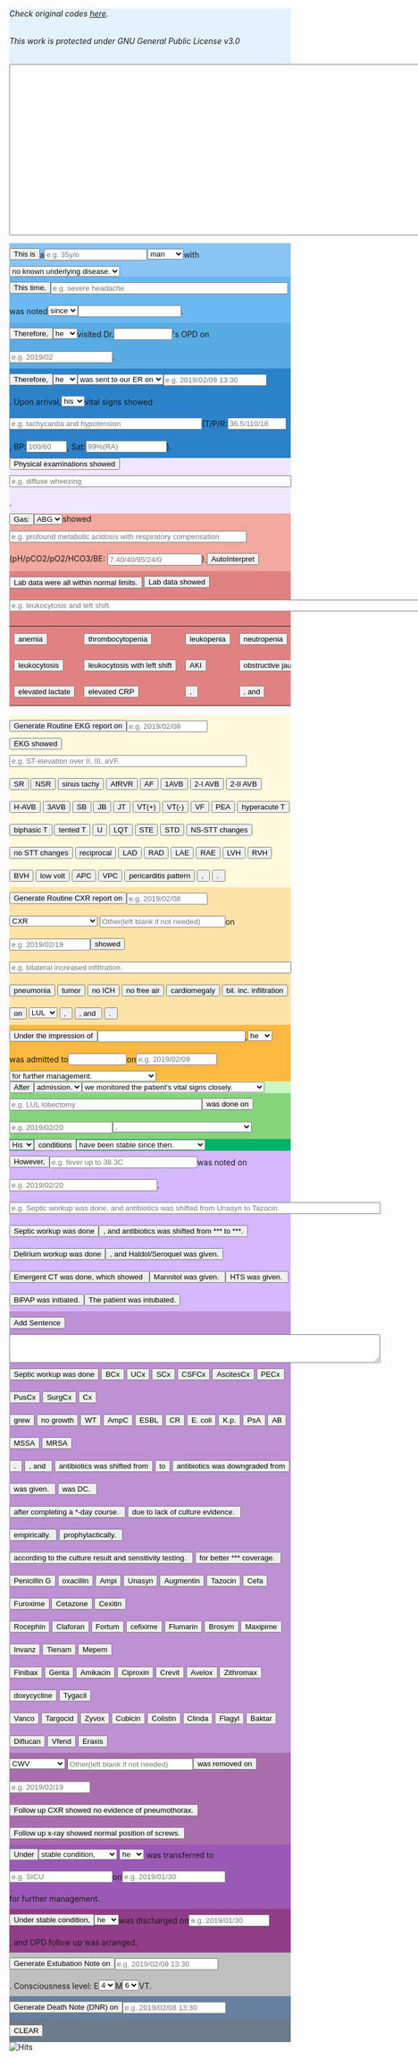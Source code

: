 <head><style>
html, body {
    padding: 5px;
}
input, p{
  display: inline-block;
  vertical-align: middle;
  margin: 10px 0;
}
#divDisplay{
  background-color: #e4f1fe
}
#divThisIs{
  background-color: #89c4f4
}
#divThisTime{
  background-color: #6bb9f0
}
#divOPD{
  background-color: #59abe3
}
#divER{
  background-color: #2c82c9
}
#divPE{
  background-color: #f1e7fe
}
#divABG{
  background-color: #f1a9a0
}
#divLab {
   background-color: #e08283
}
#divEKG {
   background-color: #fff9de
}
#divCXR {
   background-color: #fde3a7
}
#divImp{
   background-color: #fcb941
}
#divAfter{
   background-color: #c8f7c5
}
#divDone{
   background-color: #87d37c
}
#divCond{
   background-color: #00b16a
}
#divHowever{
   background-color: #d5b8ff
}
#divAnti{
   background-color: #be90d4
}
#divRM{
   background-color: #a96dad
}
#divTR{
   background-color: #9b59b6
}
#divDC{
   background-color: #913d88
}
#divExtubate{
   background-color: #bfbfbf 
}
#divDeath{
   background-color: #67809f
}
#divClear{
   background-color: #6c7a89
}
</style></head>
<div id="divDisplay">
    <h6>Check original codes <a href="https://github.com/jrchang612/Medical-Note-Generator-2/blob/master/Medical%20Notes%20Generator%202.html">here</a>.</h6>
    <h6>This work is protected under GNU General Public License v3.0</h6>
    <form name="MNgenerator">
    <textarea rows="20" cols="90" name="display" id="display"></textarea>
    </form>
</div>
<!--This is a ...-->
<div id="divThisIs">
<button onclick="ThisIs()" id="ThisIs">This is</button><p>a</p><input type="text" id="age" placeholder="e.g. 35y/o"><select id="gender" onchange="sex()"><option value=" man ">man</option><option value=" woman ">woman</option></select><p>with</p><select id="underlying" onchange="UnderlyingBox()"><option value="no known underlying disease. ">no known underlying disease.</option><option value="history of:">history of:</option></select></div>
<!--This time, ...-->
<div id="divThisTime">
<button onclick="ThisTime()" id="ThisTime">This time, </button><input type="text" size="50" id="S/S" placeholder="e.g. severe headache"><p>was noted</p><select id="sinceFor"><option value="since ">since</option><option value="for ">for</option></select><input type="text" size="20" id="duration1"><p>.</p>
</div>
<!--OPD-->
<div id="divOPD">
<button onclick="OPD()" id="OPD">Therefore, </button><select id="heShe3"><option value="he ">he</option><option value="she ">she</option></select><p>visited Dr.</p><input type="text" id="DrName" size="10"><p>'s OPD on</p><input type="text" id="Date2" placeholder="e.g. 2019/02"><p>.</p>
</div>
<!--ER-->
<div id="divER">
<button onclick="ER()" id="ER">Therefore, </button><select id="heShe1"><option value="he ">he</option><option value="she ">she</option></select><select id="sentVisit"><option value="was sent to our ER on ">was sent to our ER on</option><option value="visited our ER on ">visited our ER on</option></select><input type="text" id="Date1" placeholder="e.g. 2019/02/09 13:30"><p>. Upon arrival, </p><select id="hisHer1"><option value="his ">his</option><option value="her ">her</option></select><p>vital signs showed</p><input type="text" size="40" id="vitalsInp" placeholder="e.g. tachycardia and hypotension"><p> (T/P/R: </p><input type="text" size="10" id="TPR" placeholder="36.5/110/18"><p>, BP:</p><input type="text" size="6" id="BP" placeholder="100/60"><p>, Sat:</p><input type="text" size="15" id="Sat" placeholder="99%(RA)"><p>).</p>
</div>
<!--Physical examinations showed...-->
<div id="divPE">
<button onclick="PE()" id="PE">Physical examinations showed </button><input type="text" id="PEresult" size="60" placeholder="e.g. diffuse wheezing"><p>.</p>
</div>
<!--ABG showed...-->
<div id="divABG">
<button onclick="ABG()" id="ABG">Gas: </button><select id="ABGVBG"><option value="ABG ">ABG</option><option value="VBG ">VBG</option></select>showed<input type="text" id="GasResult" size="50" placeholder="e.g. profound metabolic acidosis with respiratory compensation">(pH/pCO2/pO2/HCO3/BE: <input type="text" id="GasData" size="18" placeholder="7.40/40/95/24/0">)<p>.</p><button onclick="GasInt()" id="GasInt">AutoInterpret</button>
</div>
<!--Lab data showed...-->
<div id="divLab">
<input type="button" name="Lab data were all within normal limits." value="Lab data were all within normal limits." onclick="MNgenerator.display.value += 'Lab data were all within normal limits. '">
<button onclick="Lab()" id="lab">Lab data showed </button>
<input type="text" id="LabResult" size="100" placeholder="e.g. leukocytosis and left shift.">
<table>
<tr>
<td><input type="button" name="anemia" value="anemia" onclick="LabResult.value += 'anemia'"></td>
<td><input type="button" name="thrombocytopenia" value="thrombocytopenia" onclick="LabResult.value += 'thrombocytopenia'"></td>
<td><input type="button" name="leukopenia" value="leukopenia" onclick="LabResult.value += 'leukopenia'"></td>
<td><input type="button" name="neutropenia" value="neutropenia" onclick="LabResult.value += 'neutropenia'"></td>
<td><input type="button" name="pancytopenia" value="pancytopenia" onclick="LabResult.value += 'pancytopenia'"></td>
</tr>
<tr>
<td><input type="button" name="leukocytosis" value="leukocytosis" onclick="LabResult.value += 'leukocytosis'"></td>
<td><input type="button" name="leukocytosis with left shift" value="leukocytosis with left shift" onclick="LabResult.value += 'leukocytosis with left shift'"></td>
<td><input type="button" name="AKI" value="AKI" onclick="LabResult.value += 'AKI'"></td>
<td><input type="button" name="obstructive jaundice" value="obstructive jaundice" onclick="LabResult.value += 'obstructive jaundice'"></td>
<td><input type="button" name="elevated LFT" value="elevated LFT" onclick="LabResult.value += 'elevated LFT'"></td>
</tr>
<tr>
<td><input type="button" name="elevated lactate" value="elevated lactate" onclick="LabResult.value += 'elevated lactate'"></td>
<td><input type="button" name="elevated CRP" value="elevated CRP" onclick="LabResult.value += 'elevated CRP'"></td>
<td><input type="button" name=", " value=", " onclick="LabResult.value += ', '"></td>
<td><input type="button" name=", and " value=", and" onclick="LabResult.value += ', and '"></td>
<td><input type="button" name=". " value=". " onclick="LabResult.value += '. '"></td>
</tr>
</table>
</div>
<!--EKG showed...-->
<div id="divEKG">
<button onclick="EKGRoutine()" id="EKGRoutine">Generate Routine EKG report on</button><input type="text" size="15" id="DateEKG" placeholder="e.g. 2019/02/08"><br>
<button onclick="EKG()" id="EKG">EKG showed </button>
<input type="text" id="EKGResult" size="50" placeholder="e.g. ST-elevation over II, III, aVF."><br>
<input type="button" name="SR" value="SR" onclick="EKGResult.value += 'sinus rhythm'">
<input type="button" name="NSR" value="NSR" onclick="EKGResult.value += 'normal sinus rhythm'">
<input type="button" name="ST" value="sinus tachy" onclick="EKGResult.value += 'sinus tachycardia'">
<input type="button" name="AfRVR" value="AfRVR" onclick="EKGResult.value += 'AfRVR'">
<input type="button" name="AF" value="AF" onclick="EKGResult.value += 'atrial flutter'">
<input type="button" name="1AVB" value="1AVB" onclick="EKGResult.value += '1st degree AV block'">
<input type="button" name="2-I AVB" value="2-I AVB" onclick="EKGResult.value += 'Mobitz type I 2nd degree AV block'">
<input type="button" name="2-II AVB" value="2-II AVB" onclick="EKGResult.value += 'Mobitz type II 2nd degree AV block'">
<input type="button" name="H-AVB" value="H-AVB" onclick="EKGResult.value += 'high-grade AV block'">
<input type="button" name="3AVB" value="3AVB" onclick="EKGResult.value += '3rd degree AV block'">
<input type="button" name="SB" value="SB" onclick="EKGResult.value += 'sinus bradycardia'">
<input type="button" name="JB" value="JB" onclick="EKGResult.value += 'junctional bradycardia'">
<input type="button" name="JT" value="JT" onclick="EKGResult.value += 'junctional tachycardia'">
<input type="button" name="VT(+)" value="VT(+)" onclick="EKGResult.value += 'VT with pulses'">
<input type="button" name="VT(-)" value="VT(-)" onclick="EKGResult.value += 'pulseless VT'">
<input type="button" name="VF" value="VF" onclick="EKGResult.value += 'ventricular fibrillation'">
<input type="button" name="PEA" value="PEA" onclick="EKGResult.value += 'PEA'">
<input type="button" name="hyperacute T" value="hyperacute T" onclick="EKGResult.value += 'hyperacute T waves over'">
<input type="button" name="biphasic T" value="biphasic T" onclick="EKGResult.value += 'biphasic T waves over'">
<input type="button" name="tented T" value="tented T" onclick="EKGResult.value += 'tented T'">
<input type="button" name="U" value="U" onclick="EKGResult.value += ' with U wave'">
<input type="button" name="LQT" value="LQT" onclick="EKGResult.value += 'prolonged QT interval'">
<input type="button" name="STE" value="STE" onclick="EKGResult.value += 'ST elevation over'">
<input type="button" name="STD" value="STD" onclick="EKGResult.value += 'ST depression over'">
<input type="button" name="NS-STT changes" value="NS-STT changes" onclick="EKGResult.value += ' with non-specific ST-T changes'">
<input type="button" name="no STT changes" value="no STT changes" onclick="EKGResult.value += 'no ST-T changes'">
<input type="button" name="reciprocal" value="reciprocal" onclick="EKGResult.value += ' with reciprocal changes'">
<input type="button" name="LAD" value="LAD" onclick="EKGResult.value += ' with left axis deviation'">
<input type="button" name="RAD" value="RAD" onclick="EKGResult.value += ' with right axis deviation'">
<input type="button" name="LAE" value="LAE" onclick="EKGResult.value += ' with left atrial enlargement'">
<input type="button" name="RAE" value="RAE"
onclick="EKGResult.value += ' with right atrial enlargement'">
<input type="button" name="LVH" value="LVH" onclick="EKGResult.value += ' with left ventricular hypertrophy'">
<input type="button" name="RVH" value="RVH" onclick="EKGResult.value += ' with right ventricular hypertrophy'">
<input type="button" name="BVH" value="BVH" onclick="EKGResult.value += ' with bi-ventricular hypertrophy'">
<input type="button" name="low volt" value="low volt" onclick="EKGResult.value += ' with diffuse low voltage'">
<input type="button" name="APC" value="APC" onclick="EKGResult.value += ' with APC'">
<input type="button" name="VPC" value="VPC" onclick="EKGResult.value += ' with VPC'">
<input type="button" name="pericarditis pattern" value="pericarditis pattern" onclick="EKGResult.value += 'diffuse PR depression and ST elevation'">
<input type="button" name=", " value=", " onclick="EKGResult.value += ', '">
<input type="button" name=". " value=". " onclick="EKGResult.value += '. '">
</div>
<!--Image showed...-->
<div id="divCXR">
<button onclick="CXRRoutine()" id="CXRRoutine">Generate Routine CXR report on</button><input type="text" size="15" id="DateCXR" placeholder="e.g. 2019/02/08"><br>
<select id="ImgMod">
<option value="CXR ">CXR</option>
<option value="KUB ">KUB</option>
<option value="Brain CT ">Brain CT</option>
<option value="Whole body CT ">Whole body CT</option>
<option value="Chest CT ">Chest CT</option>
<option value="CT A+P ">CT A+P</option>
<option value="CT C+A+P ">CT C+A+P</option>
<option value="MRI ">MRI</option>
<option value="Brain MRI ">Brain MRI</option>
<option value="Heart echo ">Heart echo</option>
<option value="Abdominal echo ">Abdominal echo</option>
<option value="GYN echo ">GYN echo</option>
<option value="Chest echo ">Chest echo</option>
<option value="Breast echo ">Breast echo</option>
<option value="FAST scan ">FAST scan</option>
<option value="Mammography ">Mammography</option>
<option value="Whole body bone scan ">Whole body bone scan</option>
<option value=" "> </option>
</select>
<input type="text" id="otherMod" size="25" placeholder="Other(left blank if not needed)"><p>on</p><input type="text" id="ImgDate" size="15" placeholder="e.g. 2019/02/19"><button onclick="Img()" id="Img">showed</button>
<input type="text" id="ImgResult" size="60" placeholder="e.g. bilateral increased infiltration.">
<input type="button" name="PNA" value="pneumonia" onclick="ImgResult.value += 'pneumonia patch'">
<input type="button" name="tumor" value="tumor" onclick="ImgResult.value += 'a tumor'">
<input type="button" name="no ICH" value="no ICH" onclick="ImgResult.value += 'no ICH/SAH/SDH/EDH'">
<input type="button" name="no free air" value="no free air" onclick="ImgResult.value += 'no free air'">
<input type="button" name="cardiomegaly" value="cardiomegaly" onclick="ImgResult.value += 'cardiomegaly'">
<input type="button" name="bilateral increased infiltration" value="bil. inc. infiltration" onclick="ImgResult.value += 'bilateral increased infiltration'">
<input type="button" name="on" value="on" onclick="ImgResult.value += (' on ' + PNALoc.value)">
<select id="PNALoc"><option value="LUL">LUL</option><option value="LLL">LLL</option><option value="RUL">RUL</option><option value="RML">RML</option><option value="RLL">RLL</option></select>
<input type="button" name=", " value=", " onclick="ImgResult.value += ', '">
<input type="button" name=", and " value=", and " onclick="ImgResult.value += ', and '">
<input type="button" name=". " value=". " onclick="ImgResult.value += '. '"></div>
<!--Under the impression of...-->
<div id="divImp">
<button onclick="Imp()" id="Imp">Under the impression of </button><input type="text" size="30" id="impression"><p>, </p><select id="heShe2"><option value="he ">he</option><option value="she ">she</option></select><p>was admitted to</p><input type="text" size="10" id="unit"><p>on</p><input type="text" size="15" id="dateAdmit" placeholder="e.g. 2019/02/09"><select id="manage"><option value="for further management. ">for further management.</option><option value="for further evaluations and management. ">for further evaluations and management.</option><option value="for surgical management. ">for surgical management.</option><option value="for scheduled chemotherapy. ">for scheduled chemotherapy.</option><option value="for scheduled target therapy. ">for scheduled target therapy.</option><option value="for Rituximab. ">for Rituximab.</option></select>
</div>
<!--After admission,...-->
<div id="divAfter">
<button onclick="After()" id="After">After</button><select id="AdminTR"><option value="admission, ">admission, </option><option value="transferral, ">transferral, </option></select><select id="ThereWereNo">
<option value="we monitored the patient's vital signs closely. ">we monitored the patient's vital signs closely.</option>
<option value="there were no contraindications to surgery. ">there were no contraindications to surgery. </option>
<option value="there were no contraindications to chemotherapy. ">there were no contraindications to chemotherapy. </option>
<option value="there were no contraindications to target therapy. ">there were no contraindications to target therapy. </option>
<option value="there were no contraindications to Rituximab. ">there were no contraindications to target Rituximab. </option></select>
</div>
<!--what was Done-->
<div id="divDone">
<input type="text" id="WWD" size="40" placeholder = "e.g. LUL lobectomy"><button onclick="Done()" id="Done">was done on</button><input type="text" id="DateDone" size="20" placeholder="e.g. 2019/02/20"><select id="tolerate"><option value=". ">. </option><option value=", and he tolerated the procedure well. ">, and he tolerated the procedure well.</option><option value=", and she tolerated the procedure well. ">, and she tolerated the procedure well.</option></select>
</div>
<!--His/Her condition was ... since then-->
<div id="divCond">
<select id="HisHer1"><option value="His ">His</option><option value="Her ">Her</option></select><button onclick="Cond()" id="Cond">conditions</button><select id="CondChange"><option value="have been stable since then. ">have been stable since then.</option><option value="have been stationary since then. ">have been stationary since then.</option><option value="have been improving since then. ">have been improving since then.</option><option value="have been deteriorating since then. ">have been deteriorating since then.</option></select>
</div>
<!--However, ...-->
<div id="divHowever">
<button onclick="However()" id="However">However, </button><input type="text" size="30" id="WHPN" placeholder="e.g. fever up to 38.3C"><p>was noted on</p><input type="text" size="30" id="DateHPN" placeholder="e.g. 2019/02/20"><p>.</p><br><input type="text" id="whatWasDone" size="80" placeholder = "e.g. Septic workup was done, and antibiotics was shifted from Unasyn to Tazocin."><br>
<input type="button" name="Septic workup was done" value="Septic workup was done" onclick="whatWasDone.value += 'Septic workup was done'"><input type="button" name=", and antibiotics was shifted from *** to ***." value=", and antibiotics was shifted from *** to ***." onclick="whatWasDone.value += ', and antibiotics was shifted from *** to ***. '"><br>
<input type="button" name="Delirium workup was done" value="Delirium workup was done" onclick="whatWasDone.value += 'Delirium workup was done'"><input type="button" name=", and Haldol/Seroquel was given." value=", and Haldol/Seroquel was given." onclick="whatWasDone.value += ', and Haldol/Seroquel was given. '"><br>
<input type="button" name="Emergent CT was done, which showed " value="Emergent CT was done, which showed " onclick="whatWasDone.value += 'Emergent CT was done, which showed '"><input type="button" name="Mannitol was given. " value="Mannitol was given. " onclick="whatWasDone.value += 'Mannitol was given. '"><input type="button" name="HTS was given. " value="HTS was given. " onclick="whatWasDone.value += 'Hypertonic saline was given. '"><br>
<input type="button" name="BiPAP was initiated." value="BiPAP was initiated." onclick="whatWasDone.value += 'BiPAP was initiated. '"><input type="button" name="The patient was intubated." value="The patient was intubated." onclick="whatWasDone.value += 'The patient was intubated. '">
</div>
<!--Antibiotics-->
<div id="divAnti">
<input type="button" name="AntiSent" value="Add Sentence" onclick="MNgenerator.display.value += Anti.value"><br><textarea cols="80" rows="3" id="Anti"></textarea><br>
<input type="button" name="Septic workup was done" value="Septic workup was done" onclick="Anti.value += 'Septic workup was done'">
<input type="button" name="BCx" value="BCx" onclick="Anti.value += 'Blood culture on '">
<input type="button" name="UCx" value="UCx" onclick="Anti.value += 'Urine culture on '">
<input type="button" name="SCx" value="SCx" onclick="Anti.value += 'Sputum culture on '">
<input type="button" name="CSFCx" value="CSFCx" onclick="Anti.value += 'CSF culture on '">
<input type="button" name="AscitesCx" value="AscitesCx" onclick="Anti.value += 'Ascites culture on '">
<input type="button" name="PECx" value="PECx" onclick="Anti.value += 'Pleural effusion culture on '">
<input type="button" name="PusCx" value="PusCx" onclick="Anti.value += 'Wound pus culture on '">
<input type="button" name="SurgCx" value="SurgCx" onclick="Anti.value += 'The culture of surgical specimens on '">
<input type="button" name="Cx" value="Cx" onclick="Anti.value += 'Culture of *** on '"><br>
<input type="button" name="grew" value="grew" onclick="Anti.value += ' grew '">
<input type="button" name="NG" value="no growth" onclick="Anti.value += ' was negative. '">
<input type="button" name="WT" value="WT" onclick="Anti.value += ' wild-type '">
<input type="button" name="AmpC" value="AmpC" onclick="Anti.value += ' AmpC-'">
<input type="button" name="ESBL" value="ESBL" onclick="Anti.value += ' ESBL-'">
<input type="button" name="CR" value="CR" onclick="Anti.value += ' CR-'">
<input type="button" name="E. coli" value="E. coli" onclick="Anti.value += 'E. coli'">
<input type="button" name="K.p." value="K.p." onclick="Anti.value += 'K. pneumoniae'">
<input type="button" name="PsA" value="PsA" onclick="Anti.value += 'Pseudomonas aeruginosa'">
<input type="button" name="AB" value="AB" onclick="Anti.value += 'Acinetobacter baumannii'">
<input type="button" name="MSSA" value="MSSA" onclick="Anti.value += 'MSSA'">
<input type="button" name="MRSA" value="MRSA" onclick="Anti.value += 'MRSA'"><br>
<input type="button" name=". " value=". " onclick="Anti.value += '. '">
<input type="button" name=", and " value=", and " onclick="Anti.value += ', and '">
<input type="button" name="antibiotics was shifted from " value="antibiotics was shifted from" onclick="Anti.value += 'antibiotics was shifted from '">
<input type="button" name="to" value="to" onclick="Anti.value += ' to '">
<input type="button" name="antibiotics was downgraded from " value="antibiotics was downgraded from" onclick="Anti.value += 'antibiotics was downgraded from '">
<input type="button" name="was given " value="was given. " onclick="Anti.value += ' was given '">
<input type="button" name="was discontinued " value="was DC. " onclick="Anti.value += ' was discontinued '"><br>
<input type="button" name="after completing a *-day course. " value="after completing a *-day course. " onclick="Anti.value += 'after completing a *-day course. '">
<input type="button" name="due to lack of culture evidence. " value="due to lack of culture evidence. " onclick="Anti.value += 'due to lack of culture evidence. '">
<input type="button" name="empirically. " value="empirically. " onclick="Anti.value += 'empirically. '">
<input type="button" name="prophylactically. " value="prophylactically. " onclick="Anti.value += 'prophylactically. '">
<br>
<input type="button" name="according to the culture result and sensitivity testing. " value="according to the culture result and sensitivity testing. " onclick="Anti.value += 'according to the culture result and sensitivity testing. '">
<input type="button" name="for better *** coverage. " value="for better *** coverage. " onclick="Anti.value += 'for better *** coverage. '">
<br>
<input type="button" name="Penicillin G" value="Penicillin G" onclick="Anti.value += 'Penicillin G'">
<input type="button" name="oxacillin" value="oxacillin" onclick="Anti.value += 'oxacillin'">
<input type="button" name="Ampicillin" value="Ampi" onclick="Anti.value += 'ampicillin'">
<input type="button" name="Unasyn" value="Unasyn" onclick="Anti.value += 'Unasyn'">
<input type="button" name="Augmentin" value="Augmentin" onclick="Anti.value += 'Augmentin'">
<input type="button" name="Tazocin" value="Tazocin" onclick="Anti.value += 'Tazocin'">
<input type="button" name="Cefa" value="Cefa" onclick="Anti.value += 'Cefa'">
<input type="button" name="Furoxime" value="Furoxime" onclick="Anti.value += 'Furoxime'">
<input type="button" name="Cetazone" value="Cetazone" onclick="Anti.value += 'Cetazone'">
<input type="button" name="Cexitin" value="Cexitin" onclick="Anti.value += 'Cexitin'"><br>
<input type="button" name="Rocephin" value="Rocephin" onclick="Anti.value += 'Rocephin'">
<input type="button" name="Claforan" value="Claforan" onclick="Anti.value += 'Claforan'">
<input type="button" name="Fortum" value="Fortum" onclick="Anti.value += 'Fortum'">
<input type="button" name="cefixime" value="cefixime" onclick="Anti.value += 'cefixime'">
<input type="button" name="Flumarin" value="Flumarin" onclick="Anti.value += 'Flumarin'">
<input type="button" name="Brosym" value="Brosym" onclick="Anti.value += 'Brosym'">
<input type="button" name="Maxipime" value="Maxipime" onclick="Anti.value += 'Maxipime'">
<input type="button" name="Invanz" value="Invanz" onclick="Anti.value += 'Invanz'">
<input type="button" name="Tienam" value="Tienam" onclick="Anti.value += 'Tienam'">
<input type="button" name="Mepem" value="Mepem" onclick="Anti.value += 'Mepem'"><br>
<input type="button" name="Finibax" value="Finibax" onclick="Anti.value += 'Finibax'">
<input type="button" name="Genta" value="Genta" onclick="Anti.value += 'gentamicin'">
<input type="button" name="Amikacin" value="Amikacin" onclick="Anti.value += 'amikacin'">
<input type="button" name="Ciproxin" value="Ciproxin" onclick="Anti.value += 'Ciproxin'">
<input type="button" name="Crevit" value="Crevit" onclick="Anti.value += 'Crevit'">
<input type="button" name="Avelox" value="Avelox" onclick="Anti.value += 'Avelox'">
<input type="button" name="Zithromax" value="Zithromax" onclick="Anti.value += 'Zithromax'">
<input type="button" name="doxycycline" value="doxycycline" onclick="Anti.value += 'doxycycline'">
<input type="button" name="Tygacil" value="Tygacil" onclick="Anti.value += 'Tygacil'"><br>
<input type="button" name="Vancomycin" value="Vanco" onclick="Anti.value += 'Vancomycin'">
<input type="button" name="Targocid" value="Targocid" onclick="Anti.value += 'Targocid'">
<input type="button" name="Zyvox" value="Zyvox" onclick="Anti.value += 'Zyvox'">
<input type="button" name="Cubicin" value="Cubicin" onclick="Anti.value += 'Cubicin'">
<input type="button" name="Colistin" value="Colistin" onclick="Anti.value += 'Colistin'">
<input type="button" name="Clindamycin" value="Clinda" onclick="Anti.value += 'Clindamycin'">
<input type="button" name="Flagyl" value="Flagyl" onclick="Anti.value += 'Flagyl'">
<input type="button" name="Baktar" value="Baktar" onclick="Anti.value += 'Baktar'">
<input type="button" name="Diflucan" value="Diflucan" onclick="Anti.value += 'Diflucan'">
<input type="button" name="Vfend" value="Vfend" onclick="Anti.value += 'Vfend'">
<input type="button" name="Eraxis" value="Eraxis" onclick="Anti.value += 'Eraxis'">
</div>
<!--Removal-->
<div id="divRM">
<select id="Drain">
<option value="CWV">CWV</option>
<option value="Chest tube">Chest tube</option>
<option value="CVC">CVC</option>
<option value="Rubber drain">Rubber drain</option>
<option value="EVD">EVD</option>
<option value="ICP monitor">ICP monitor</option>
<option value="Pigtail">Pigtail</option>
<option value=""> </option>
</select>
<input type="text" id="otherDrain" size="25" placeholder="Other(left blank if not needed)"><button onclick="RM()" id="RM">was removed on</button><input type="text" id="RMDate" size="15" placeholder="e.g. 2019/02/19"><br>
<input type="button" name="fuCXR" value="Follow up CXR showed no evidence of pneumothorax." onclick="display.value += 'Follow up CXR showed no evidence of pneumothorax. '">
<input type="button" name="fuXR" value="Follow up x-ray showed normal position of screws." onclick="display.value += 'Follow up x-ray showed normal position of screws. '">
</div>
<!--Transfer-->
<div id="divTR">
<button onclick="TR()" id="TR">Under</button><select id="TRCond">
<option value=" stable condition, ">stable condition,</option>
<option value=" unstable condition, ">unstable condition,</option>
<option value=" critical condition, ">critical condition,</option>
<option value=" stationary condition, ">stationary condition,</option>
</select>
<select id="heShe4">
<option value="he ">he</option>
<option value="she ">she</option>
</select>
<p>was transferred to</p><input type="text" size="20" id="TRUnit" placeholder="e.g. SICU"><p>on</p><input type="text" size="20" id="TRDate" placeholder="e.g. 2019/01/30"><p>for further management.</p>
</div>
<!--Discharge-->
<div id="divDC">
<button onclick="DC()" id="DC">Under stable condition, </button><select id="heShe5"><option value="he ">he</option><option value="she ">she</option>
</select><p>was discharged on</p><input type="text" size="15" id="DCDate" placeholder="e.g. 2019/01/30"><p>, and OPD follow up was arranged.</p>
</div>
<!--Extubation Note-->
<div id="divExtubate">
<button onclick="ExtubationRoutine()" id="ExtubationRoutine">Generate Extubation Note on</button><input type="text" size="20" id="DateEXT" placeholder="e.g. 2019/02/08 13:30"><p>. Consciousness level: E</p><select id="E"><option value="4">4</option><option value="3">3</option><option value="2">2</option><option value="1">1</option></select><p>M</p><select id="M"><option value="6">6</option><option value="5">5</option><option value="4">4</option><option value="3">3</option><option value="2">2</option><option value="1">1</option></select><p>VT.</p><br>
</div>
<!--Death Note-->
<div id="divDeath">
<button onclick="DeathDNRRoutine()" id="DeathDNRRoutine">Generate Death Note (DNR) on</button><input type="text" size="20" id="DateDeathDNR" placeholder="e.g. 2019/02/08 13:30"><br>
</div>
<!--clear button-->
<div id="divClear">
<input type="button" id="clear" name="clear" value="CLEAR" onclick="MNgenerator.display.value = ''">
</div>
<div>
<img src="https://hitcounter.pythonanywhere.com/count/tag.svg" alt="Hits">
</div>
<script>
count = 0
var display = document.getElementById("display")
function sex(){
  for (i = 1; i < 6; i++){
  if (document.getElementById("gender").value == " man "){
  document.getElementById("heShe"+i).value = "he "}
  else {document.getElementById("heShe"+i).value = "she "}
  }
  for (j = 1; j < 2; j++){
  if (document.getElementById("gender").value == " man "){
  document.getElementById("hisHer"+j).value = "his "}
  else {document.getElementById("hisHer"+j).value = "her "}
  }
}
function UnderlyingBox(){
  var divThisIs = document.getElementById("divThisIs")
  if (document.getElementById("underlying").value == "history of:"){
  var tbx = document.createElement("textarea");
  tbx.id = "HxBox"
  tbx.rows="5"
  tbx.cols="30"
  divThisIs.appendChild(tbx);
  }
  if (document.getElementById("underlying").value == "no known underlying disease. "){
  var tbx = document.getElementById("HxBox");
  div1.removeChild(tbx);
  }
}
function ThisIs(){
  var par1 = "This is a "
  var age = document.getElementById("age").value
  var gender = document.getElementById("gender").value
  var par2 = "with "
  var par3 = document.getElementById("underlying").value
  var par = (par1+age+gender+par2+par3+"\n")
  display.value += par
  if (document.getElementById("underlying").value == "history of:"){
  var par4 = document.getElementById("HxBox").value
  display.value += (par4 + "\n")
  }
}
function ThisTime(){
  var par1 = "This time, "
  var SS = document.getElementById("S/S").value
  var par2 = " was noted "
  var par3 = document.getElementById("sinceFor").value
  var par4 = document.getElementById("duration1").value
  var par5 = (par1+SS+par2+par3+par4+". ")
  display.value += par5
}
function Imp(){
  var par1 = "Under the impression of "
  var impression = document.getElementById("impression").value
  var par2 = ", "
  var par3 = document.getElementById("heShe2").value
  var par4 = "was admitted to "
  var par5 = document.getElementById("unit").value
  var par6 = " on"
  var par7 = document.getElementById("dateAdmit").value + " "
  var par8 = document.getElementById("manage").value
  var par9 = (par1+impression+par2+par3+par4+par5+par6+par7+par8+"\n")
  display.value += par9
}
function DefaultDate() {
    var date = new Date();
    var day = date.getDate();
    var month = date.getMonth() + 1;
    var year = date.getFullYear();
    if (month < 10) month = "0" + month;
    if (day < 10) day = "0" + day;
    var today = year + "/" + month + "/" + day;       
    $("#theDate").attr("value", today);
}
function ER(){
  var par1 = "Therefore, "
  var heShe = document.getElementById("heShe1").value
  var sentVisit = document.getElementById("sentVisit").value
  par2 = ", "
  var par3 = document.getElementById("Date1").value
  var par4 = ". Upon arrival, "
  var par5 = document.getElementById("hisHer1").value
  var par6 = "vital signs showed "
  var par7 = document.getElementById("vitalsInp").value
  var par8 = "(T/P/R: "
  var par9 = document.getElementById("TPR").value
  var par10 = ", BP: "
  var par11 = document.getElementById("BP").value
  var par12 = ", Sat: "
  var par13 = document.getElementById("Sat").value
  var par14 = "). "
  var par15 = (par1+heShe+sentVisit+par3+par4+par5+par6+par7+par8+par9+par10+par11+par12+par13+par14)
  display.value += par15
}
function PE(){
  var par1 = "Physical examinations showed "
  var pe = document.getElementById("PEresult").value
  var par2 = ". "
  var par3 = (par1+pe+par2)
  display.value += par3
}
function ABG(){
  var par1 = document.getElementById("ABGVBG").value
  var par2 = "showed "
  var par3 = document.getElementById("GasResult").value
  var par4 = " (pH/pCO2/pO2/HCO3/BE: "
  var par5 = document.getElementById("GasData").value
  var par6 = "). "
  var par7 = (par1+par2+par3+par4+par5+par6)
  display.value += par7
}
function Img(){
  var par1 = document.getElementById("ImgMod").value
  var par2 = document.getElementById("otherMod").value
  var par3 = " on "
  var par4 = document.getElementById("ImgDate").value
  var par5 = " showed "
  var par6 = document.getElementById("ImgResult").value
  var par7 = par1+par2+par3+par4+par5+par6
  display.value+=par7
}
function GasInt(){
  var Data = document.getElementById("GasData").value
  var [pH,pCO2,pO2,HCO3,BE] = Data.split("/");
  var ABGVBG = document.getElementById("ABGVBG").value
  var GasResult = document.getElementById("GasResult")
  if (ABGVBG == "ABG "){
  	if (pH<=7.45 && pH>=7.35 && pCO2<=45 && pCO2>=35 && HCO3<=26 && HCO3>=22 && BE<=2 && BE>=-2){GasResult.value = "normal acid base status"}
    else if (pH<=7.40){
      if (pCO2>=40){//respiratory acidosis(+)
        var dCO2 = (pCO2 - 40)
        var dHCO3 = (HCO3 - 24)
        var ratio = dHCO3/dCO2
      	if (ratio <= 0.05){GasResult.value = "mixed respiratory and metabolic acidosis"}
        else if (ratio <= 0.15){GasResult.value = "acute respiratory acidosis"}
        else if (ratio <= 0.25){GasResult.value = "acute on chronic respiratory acidosis"}
        else if (ratio <= 0.40){GasResult.value = "chronic respiratory acidosis"}
        else {GasResult.value = "mixed respiratory acidosis and metabolic alkalosis"}
      }
      else{ //metabolic acidosis(+)
        var dHCO3 = (24 - HCO3)
        var dCO2 = (40 - pCO2)
        var ratio = dCO2/dHCO3
        if (ratio <= 0.7){GasResult.value = "metabolic acidosis without expected compensation"}
        else if (ratio <= 1.5){GasResult.value = "metabolic acidosis with respiratory compensation"}
        else {GasResult.value = "mixed metabolic acidosis and respiratory alkalosis"}
      }
    }
    else { //pH>7.40
      if (pCO2<40){//respiratory alkalosis(+)
        var dCO2 = (40 - pCO2)
        var dHCO3 = (24 - HCO3)
        var ratio = dHCO3/dCO2
        if (ratio <= 0.1){GasResult.value = "mixed respiratory and metabolic alkalosis"}
        else if (ratio <= 0.3){GasResult.value = "acute respiratory alkalosis"}
        else if (ratio <= 0.4){GasResult.value = "acute on chronic respiratory alkalosis"}
        else {GasResult.value = "chronic respiratory alkalosis"}
      }
      else{//metabolic alkalosis(+)
        var dCO2 = (pCO2 - 40)
        var dHCO3 = (HCO3 - 24)
        var ratio = dCO2/dHCO3
        if (ratio < 0.35){GasResult.value = "metabolic alkalosis without expected respiratory compensation"}
        else if (ratio < 1){GasResult.value = "metabolic alkalosis with respiratory compensation"}
        else {GasResult.value = "mixed metabolic alkalosis and respiratory acidosis"}
      }
    }
    if (pO2<=75){GasResult.value += " + hypoxemia"}
  }
  else{//VBG
  	if (pH<=7.40 && pH>=7.30 && HCO3<=24 && HCO3>=20 && BE<=2 && BE>=-2 ){GasResult.value = "normal VBG"}
    else if (pH<=7.30){
      if (BE<=-2){GasResult.value = "metabolic acidosis"}
      else if(BE<=2){GasResult.value = "respiratory acidosis"}
      else{GasResult.value = "mixed respiratory acidosis and metabolic alkalosis"}
    }
    else if (pH>7.40){ 
      if (BE>=2){GasResult.value = "metabolic alkalosis"}
      else if(BE>=-2){GasResult.value = "respiratory alkalosis"}
      else {GasResult.value = "mixed respiratory alkalosis and metabolic acidosis"}
    }
    else{GasResult.value = "inconclusive"}
  }
}
function OPD(){
  var par1 = "Therefore, "
  var par2 = document.getElementById("heShe3").value
  var par3 = "visited Dr."
  var par4 = document.getElementById("DrName").value
  var par5 = "'s OPD on "
  var par6 = document.getElementById("Date2").value
  var par7 = ". "
  var par8 = (par1+par2+par3+par4+par5+par6+par7)
  display.value += par8  
}
function Lab(){
  var par1 = "Lab data showed "
  var par2 = document.getElementById("LabResult").value
  var par3 = par1+par2
  display.value += par3    
}
function EKG(){
  var par1 = "EKG showed "
  var par2 = document.getElementById("EKGResult").value
  var par3 = par1+par2
  display.value += par3  
}
function EKGRoutine(){
  var par1 = "EKG "
  var par2 = document.getElementById("DateEKG").value
  var par3 = "\n"
  var par4 = "Normal sinus rhythm. Normal EKG.\n"
  var par5 = par1+par2+par3+par4
  display.value += par5
}
function CXRRoutine(){
  var par1 = "CXR "
  var par2 = document.getElementById("DateCXR").value
  var par3 = "\n"
  var par4 = "Patent airway. No evident bone lesions. Normal heart size with sharp heart borders. Normal lung volume. Bilateral sharp CP angles. No definite lung lesions. Formal report pending.\n"
  var par5 = par1+par2+par3+par4
  display.value += par5
}
function DeathDNRRoutine(){
    var par1 = "I was called due to pulselessness. DNR status was confirmed.\n\nUpon arrival, the patient was not responsive, had no heart beat nor spontaneous breathing. Bilateral pupils showed no light reflex. EKG showed asystole. The patient expired on "
    var par2 = document.getElementById("DateDeathDNR").value
    var par3 = ". "
    var par4 = par1+par2+par3
    display.value += par4
}
function ExtubationRoutine(){
    var par1 = "The patient’s consciousness level was E"
    var par2 = document.getElementById("E").value
    var par3 = "M"
    var par4 = document.getElementById("M").value
    var par5 = "VT. Weaning parameters were acceptable. The patient was extubated smoothly on "
    var par6 = document.getElementById("DateEXT").value
    var par7 = ".\n\nAfter extubation, no stridor nor wheezing were noted. The patient’s saturation level was 100%."
    var par8 = par1+par2+par3+par4+par5+par6+par7
    display.value += par8
}
function After(){
    var par1 = "After "
    var par2 = document.getElementById("AdminTR").value
    var par3 = document.getElementById("ThereWereNo").value
    var par4 = par1+par2+par3
    display.value += par4
}
function Done(){
    var par1 = document.getElementById("WWD").value
    var par2 = " was done on "
    var par3 = document.getElementById("DateDone").value
    var par4 = document.getElementById("tolerate").value
    var par5 = par1+par2+par3+par4
    display.value += par5
}
function Cond(){
    var par1 = document.getElementById("HisHer1").value
    var par2 = "conditions "
    var par3 = document.getElementById("CondChange").value
    var par4 = par1+par2+par3
    display.value+=par4
}
function However(){
    var par1 = "However, "
    var par2 = document.getElementById("WHPN").value
    var par3 = " was noted on "
    var par4 = document.getElementById("DateHPN").value
    var par5 = ". "
    var par6 = document.getElementById("whatWasDone").value
    var par7 = par1+par2+par3+par4+par5+par6
    display.value += par7
}
function RM(){
    var par1 = document.getElementById("Drain").value
    var par2 = document.getElementById("otherDrain").value
    var par3 = " was removed on "
    var par4 = document.getElementById("RMDate").value
    var par5 = ". "
    var par6 = par1+par2+par3+par4+par5
    display.value+= par6
}
function TR(){
    var par1 = "Under"
    var par2 = document.getElementById("TRCond").value
    var par3 = document.getElementById("heShe4").value
    var par4 = "was transferred to "
    var par5 = document.getElementById("TRUnit").value
    var par6 = " on "
    var par7 = document.getElementById("TRDate").value
    var par8 = " for further management. "
    var par9 = par1+par2+par3+par4+par5+par6+par7+par8
    display.value += par9
}
function DC(){
    var par1 = "Under stable condition, "
    var par2 = document.getElementById("heShe5").value
    var par3 = "was discharged on "
    var par4 = document.getElementById("DCDate").value
    var par5 = ", and OPD follow up was arranged. "
    var par6 = par1+par2+par3+par4+par5
    display.value += par6
}
</script>
